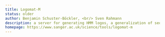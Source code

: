 ```yaml
---
title: Logomat-M
status: older
author: Benjamin Schuster-Böckler, <br/> Sven Rahmann
description: a server for generating HMM logos, a generalization of sequence logos, using stack width for visualizing insertion/deletion probabilities; now retired.
homepage: https://www.sanger.ac.uk/science/tools/logomat-m
---
```

